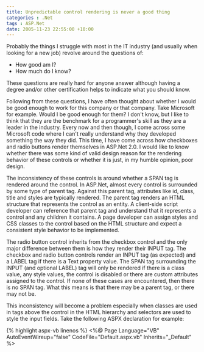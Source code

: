 ```yaml
---
title: Unpredictable control rendering is never a good thing
categories : .Net
tags : ASP.Net
date: 2005-11-23 22:55:00 +10:00
---
```


Probably the things I struggle with most in the IT industry (and usually when looking for a new job) revolve around the questions of:

* How good am I?
* How much do I know?

These questions are really hard for anyone answer although having a degree and/or other certification helps to indicate what you should know.

Following from these questions, I have often thought about whether I would be good enough to work for this company or that company. Take Microsoft for example. Would I be good enough for them? I don't know, but I like to think that they are the benchmark for a programmer's skill as they are a leader in the industry. Every now and then though, I come across some Microsoft code where I can't really understand why they developed something the way they did. This time, I have come across how checkboxes and radio buttons render themselves in ASP.Net 2.0. I would like to know whether there was some kind of valid design reason for the rendering behavior of these controls or whether it is just, in my humble opinion, poor design.

The inconsistency of these controls is around whether a SPAN tag is rendered around the control. In ASP.Net, almost every control is surrounded by some type of parent tag. Against this parent tag, attributes like id, class, title and styles are typically rendered. The parent tag renders an HTML structure that represents the control as an entity. A client-side script developer can reference that parent tag and understand that it represents a control and any children it contains. A page developer can assign styles and CSS classes to the control based on the HTML structure and expect a consistent style behavior to be implemented.

The radio button control inherits from the checkbox control and the only major difference between them is how they render their INPUT tag. The checkbox and radio button controls render an INPUT tag (as expected) and a LABEL tag if there is a Text property value. The SPAN tag surrounding the INPUT (and optional LABEL) tag will only be rendered if there is a class value, any style values, the control is disabled or there are custom attributes assigned to the control. If none of these cases are encountered, then there is no SPAN tag. What this means is that there may be a parent tag, or there may not be.

This inconsistency will become a problem especially when classes are used in tags above the control in the HTML hierarchy and selectors are used to style the input fields. Take the following ASPX declaration for example:

{% highlight aspx-vb linenos %}
<%@ Page Language="VB" AutoEventWireup="false" CodeFile="Default.aspx.vb" Inherits="_Default" %> 
<!DOCTYPE html PUBLIC "-//W3C//DTD XHTML 1.0 Transitional//EN" "http://www.w3.org/TR/xhtml1/DTD/xhtml1-transitional.dtd"> 

<html xmlns="http://www.w3.org/1999/xhtml" > 
<head runat="server"> 
    <title>Untitled Page</title> 
    <style type="text/css" media="all"> 
  
        .TestClass span input 
        { 
            border: 1px solid black; 
            margin: 15px; 
        } 
  
    </style> 
</head> 
<body> 
    <form id="form1" runat="server"> 
        <div class="TestClass"> 
            <div> 
                <ASP:CHECKBOX id="chkTest1" runat="server" /> 
            </div> 
            <div> 
                <ASP:CHECKBOX id="chkTest2" runat="server" text="Test 2" /> 
            </div> 
            <div> 
                <ASP:CHECKBOX id="chkTest3" runat="server" tooltip="different structure" /> 
            </div> 
            <div> 
                <ASP:CHECKBOX id="chkTest4" runat="server" text="Test 2" tooltip="different structure again" /> 
            </div> 
        </div> 
    </form> 
</body> 
</html> 
{% endhighlight %}

The intention behind this example is that the INPUT tags will be styled with a border and margins based on a CSS class assigned further up the HTML hierarchy. The CSS class and selector is saying that where a tag is found with the CSS class of TestClass, apply the style to any controls like checkboxes and radio buttons. This demonstrates a likely scenario where the developer is under the assumption that a checkbox will always render a SPAN tag as the parent element.

When this is run, the HTML output is this:

 {% highlight aspx-vb linenos %}
<!DOCTYPE html PUBLIC "-//W3C//DTD XHTML 1.0 Transitional//EN" "http://www.w3.org/TR/xhtml1/DTD/xhtml1-transitional.dtd"> 
<html xmlns="http://www.w3.org/1999/xhtml"> 
<head> 
   <title>Untitled Page </title> 
    <style media="all" type="text/css"> 
  
        .TestClass span input 
        { 
            border: 1px solid black; 
            margin: 15px; 
        } 
  
    </style> 
</head> 
<body> 
    <form id="form1" action="Default.aspx" method="post" name="form1"> 
        <div> 
            <input id="__VIEWSTATE" name="__VIEWSTATE" type="hidden" value="/wEPDwUKMTU1MjcxNDA3NWQYAQUeX19Db250cm9sc1JlcXVpcmVQb3N0Qm 
Fja0tleV9fFgQFCGNoa1Rlc3QxBQhjaGtUZXN0MgUIY2hrVGVzdDMFC 
GNoa1Rlc3Q0073yAnmuscc5SVp45f2hz4h5v5k=" /> 
        </div> 
        <div class="TestClass"> 
            <div> 
                <input id="chkTest1" name="chkTest1" type="checkbox" /> 
            </div> 
            <div> 
                <input id="chkTest2" name="chkTest2" type="checkbox" /><label for="chkTest2">Test 2</label> 
            </div> 
            <div> 
                <span title="different structure"> 
                    <input id="chkTest3" name="chkTest3" type="checkbox" /></span> 
            </div> 
            <div> 
                <span title="different structure again"> 
                    <input id="chkTest4" name="chkTest4" type="checkbox" /><label for="chkTest4">Test 2</label></span> 
            </div> 
        </div> 
        <div> 
            <input id="__EVENTVALIDATION" name="__EVENTVALIDATION" type="hidden" value="/wEWBQLW6MyrCwKtweqtDQKtwa6cAwKtwcL3CwKtwaa/BzjQrPLOlUVjvfSfhjgmYNkpkQmM" /> 
        </div> 
    </form> 
</body> 
</html> 
{% endhighlight %}

The first two checkboxes don't apply the style, but the other two do. I am sure that there will be developers every now and then that can't figure out why their selector based styles are not being used for their radio buttons and checkbox controls. If the Microsoft developer of these web controls was consistent and always rendered a SPAN tag as the parent element, this wouldn't be a problem.


